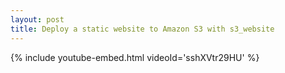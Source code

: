 ```yaml
---
layout: post
title: Deploy a static website to Amazon S3 with s3_website
---
```


{% include youtube-embed.html videoId='sshXVtr29HU' %}